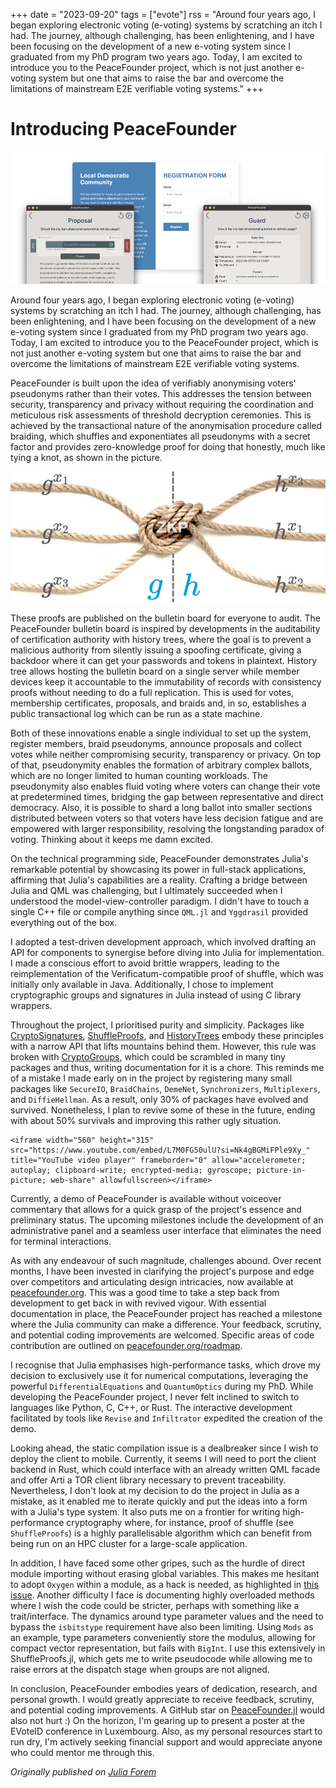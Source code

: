 +++
date = "2023-09-20"
tags = ["evote"]
rss = "Around four years ago, I began exploring electronic voting (e-voting) systems by scratching an itch I had. The journey, although challenging, has been enlightening, and I have been focusing on the development of a new e-voting system since I graduated from my PhD program two years ago. Today, I am excited to introduce you to the PeaceFounder project, which is not just another e-voting system but one that aims to raise the bar and overcome the limitations of mainstream E2E verifiable voting systems."
+++

# Introducing PeaceFounder

![Cover](cover.png)

Around four years ago, I began exploring electronic voting (e-voting) systems by scratching an itch I had. The journey, although challenging, has been enlightening, and I have been focusing on the development of a new e-voting system since I graduated from my PhD program two years ago. Today, I am excited to introduce you to the PeaceFounder project, which is not just another e-voting system but one that aims to raise the bar and overcome the limitations of mainstream E2E verifiable voting systems. 

PeaceFounder is built upon the idea of verifiably anonymising voters' pseudonyms rather than their votes. This addresses the tension between security, transparency and privacy without requiring the coordination and meticulous risk assessments of threshold decryption ceremonies. This is achieved by the transactional nature of the anonymisation procedure called braiding, which shuffles and exponentiates all pseudonyms with a secret factor and provides zero-knowledge proof for doing that honestly, much like tying a knot, as shown in the picture. 

![The braiding knot.](knot.png)

These proofs are published on the bulletin board for everyone to audit. The PeaceFounder bulletin board is inspired by developments in the auditability of certification authority with history trees, where the goal is to prevent a malicious authority from silently issuing a spoofing certificate, giving a backdoor where it can get your passwords and tokens in plaintext. History tree allows hosting the bulletin board on a single server while member devices keep it accountable to the immutability of records with consistency proofs without needing to do a full replication. This is used for votes, membership certificates, proposals, and braids and, in so, establishes a public transactional log which can be run as a state machine.

Both of these innovations enable a single individual to set up the system, register members, braid pseudonyms, announce proposals and collect votes while neither compromising security, transparency or privacy. On top of that, pseudonymity enables the formation of arbitrary complex ballots, which are no longer limited to human counting workloads. The pseudonymity also enables fluid voting where voters can change their vote at predetermined times, bridging the gap between representative and direct democracy. Also, it is possible to shard a long ballot into smaller sections distributed between voters so that voters have less decision fatigue and are empowered with larger responsibility, resolving the longstanding paradox of voting. Thinking about it keeps me damn excited.

On the technical programming side, PeaceFounder demonstrates Julia's remarkable potential by showcasing its power in full-stack applications, affirming that Julia's capabilities are a reality. Crafting a bridge between Julia and QML was challenging, but I ultimately succeeded when I understood the model-view-controller paradigm. I didn't have to touch a single C++ file or compile anything since `QML.jl` and `Yggdrasil` provided everything out of the box.

I adopted a test-driven development approach, which involved drafting an API for components to synergise before diving into Julia for implementation. I made a conscious effort to avoid brittle wrappers, leading to the reimplementation of the Verificatum-compatible proof of shuffle, which was initially only available in Java. Additionally, I chose to implement cryptographic groups and signatures in Julia instead of using C library wrappers.

Throughout the project, I prioritised purity and simplicity. Packages like [CryptoSignatures](https://github.com/PeaceFounder/CryptoSignatures.jl), [ShuffleProofs](https://github.com/PeaceFounder/ShuffleProofs.jl), and [HistoryTrees](https://github.com/PeaceFounder/HistoryTrees.jl) embody these principles with a narrow API that lifts mountains behind them. However, this rule was broken with [CryptoGroups](https://github.com/PeaceFounder/CryptoGroups.jl), which could be scrambled in many tiny packages and thus, writing documentation for it is a chore. This reminds me of a mistake I made early on in the project by registering many small packages like `SecureIO`, `BraidChains`, `DemeNet`, `Synchronizers`, `Multiplexers`, and `DiffieHellman`. As a result, only 30% of packages have evolved and survived. Nonetheless, I plan to revive some of these in the future, ending with about 50% survivals and improving this rather ugly situation.

~~~
<iframe width="560" height="315" src="https://www.youtube.com/embed/L7M0FG50ulU?si=Nk4gBGMiFPle9Xy_" title="YouTube video player" frameborder="0" allow="accelerometer; autoplay; clipboard-write; encrypted-media; gyroscope; picture-in-picture; web-share" allowfullscreen></iframe>
~~~

Currently, a demo of PeaceFounder is available without voiceover commentary that allows for a quick grasp of the project's essence and preliminary status. The upcoming milestones include the development of an administrative panel and a seamless user interface that eliminates the need for terminal interactions.

As with any endeavour of such magnitude, challenges abound. Over recent months, I have been invested in clarifying the project's purpose and edge over competitors and articulating design intricacies, now available at [peacefounder.org](peacefounder.org). This was a good time to take a step back from development to get back in with revived vigour. With essential documentation in place, the PeaceFounder project has reached a milestone where the Julia community can make a difference. Your feedback, scrutiny, and potential coding improvements are welcomed. Specific areas of code contribution are outlined on [peacefounder.org/roadmap](peacefounder.org/roadmap).

I recognise that Julia emphasises high-performance tasks, which drove my decision to exclusively use it for numerical computations, leveraging the powerful `DifferentialEquations` and `QuantumOptics` during my PhD. While developing the PeaceFounder project, I never felt inclined to switch to languages like Python, C, C++, or Rust. The interactive development facilitated by tools like `Revise` and `Infiltrator` expedited the creation of the demo. 

Looking ahead, the static compilation issue is a dealbreaker since I wish to deploy the client to mobile. Currently, it seems I will need to port the client backend in Rust, which could interface with an already written QML facade and offer Arti a TOR client library necessary to prevent traceability. Nevertheless, I don't look at my decision to do the project in Julia as a mistake, as it enabled me to iterate quickly and put the ideas into a form with a Julia's type system. It also puts me on a frontier for writing high-performance cryptography where, for instance, proof of shuffle (see `ShuffleProofs`) is a highly parallelisable algorithm which can benefit from being run on an HPC cluster for a large-scale application.

In addition, I have faced some other gripes, such as the hurdle of direct module importing without erasing global variables. This makes me hesitant to adopt `Oxygen` within a module, as a hack is needed, as highlighted in [this issue](https://github.com/ndortega/Oxygen.jl/issues/115). Another difficulty I face is documenting highly overloaded methods where I wish the code could be stricter, perhaps with something like a trait/interface. The dynamics around type parameter values and the need to bypass the `isbitstype` requirement have also been limiting. Using `Mods` as an example, type parameters conveniently store the modulus, allowing for compact vector representation, but fails with `BigInt`. I use this extensively in ShuffleProofs.jl, which gets me to write pseudocode while allowing me to raise errors at the dispatch stage when groups are not aligned.

In conclusion, PeaceFounder embodies years of dedication, research, and personal growth. I would greatly appreciate to receive feedback, scrutiny, and potential coding improvements. A GitHub star on [PeaceFounder.jl](https://github.com/PeaceFounder/PeaceFounder.jl) would also not hurt :) On the horizon, I'm gearing up to present a poster at the EVoteID conference in Luxembourg. Also, as my personal resources start to run dry, I'm actively seeking financial support and would appreciate anyone who could mentor me through this. 


*Originally published on [Julia Forem](https://forem.julialang.org/janiserdmanis/introducing-peacefounder-4kek)*
